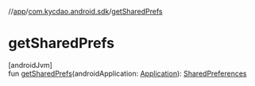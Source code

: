 //[app](../../index.md)/[com.kycdao.android.sdk](index.md)/[getSharedPrefs](get-shared-prefs.md)

# getSharedPrefs

[androidJvm]\
fun [getSharedPrefs](get-shared-prefs.md)(androidApplication: [Application](https://developer.android.com/reference/kotlin/android/app/Application.html)): [SharedPreferences](https://developer.android.com/reference/kotlin/android/content/SharedPreferences.html)

